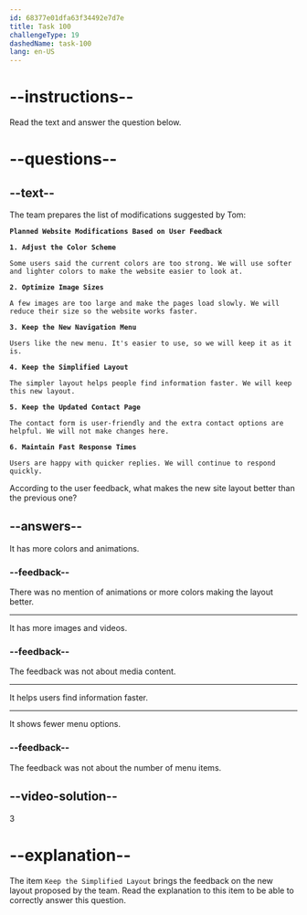 ```yaml
---
id: 68377e01dfa63f34492e7d7e
title: Task 100
challengeType: 19
dashedName: task-100
lang: en-US
---
```


<!-- READING -->

# --instructions--

Read the text and answer the question below.

# --questions--

## --text--

The team prepares the list of modifications suggested by Tom:

**`Planned Website Modifications Based on User Feedback`**

**`1. Adjust the Color Scheme`**

`Some users said the current colors are too strong. We will use softer and lighter colors to make the website easier to look at.`

**`2. Optimize Image Sizes`**

`A few images are too large and make the pages load slowly. We will reduce their size so the website works faster.`

**`3. Keep the New Navigation Menu`**

`Users like the new menu. It's easier to use, so we will keep it as it is.`

**`4. Keep the Simplified Layout`**

`The simpler layout helps people find information faster. We will keep this new layout.`

**`5. Keep the Updated Contact Page`**

`The contact form is user-friendly and the extra contact options are helpful. We will not make changes here.`

**`6. Maintain Fast Response Times`**

`Users are happy with quicker replies. We will continue to respond quickly.`

According to the user feedback, what makes the new site layout better than the previous one?

## --answers--

It has more colors and animations.

### --feedback--

There was no mention of animations or more colors making the layout better.

---

It has more images and videos.

### --feedback--

The feedback was not about media content.

---

It helps users find information faster.

---

It shows fewer menu options.

### --feedback--

The feedback was not about the number of menu items.

## --video-solution--

3

# --explanation--

The item `Keep the Simplified Layout` brings the feedback on the new layout proposed by the team. Read the explanation to this item to be able to correctly answer this question.
